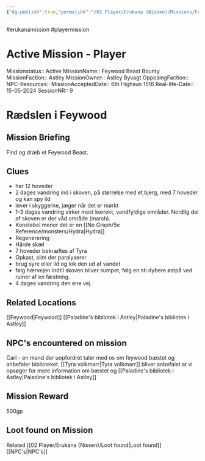 ```yaml
---
{"dg-publish":true,"permalink":"/02 Player/Erukana (Nissen)/Missions/Feywood Beast Bounty/"}
---
```


#erukanamission #playermission

# Active Mission - Player 
Missionstatus:: Active
MissionName:: Feywood Beast Bounty
MissionFaction:: Astley
MissionOwner::  Astley Byvagt
OpposingFaction:: 
NPC-Resources:: 
MissionAcceptedDate:: 6th Highsun 1516
Real-life-Date:: 15-05-2024
SessionNR:: 9

# Rædslen i Feywood 
## Mission Briefing 
Find og dræb et Feywood Beast.

## Clues 
- har 12 hoveder 
- 2 dages vandring ind i skoven, på størrelse med et bjerg, med 7 hoveder og kan spy ild 
- lever i skyggerne, jæger når det er mørkt 
- 1-3 dages vandring virker mest korrekt, vandfyldige områder. Nordlig del af skoven er der våd område (marsh).
- Konstabel mener det er en [[No Graph/5e Reference/monsters/Hydra\|Hydra]]
- Regenerering
- Hårde skæl
- 7 hoveder bekræftes af Tyra 
- Opkast, slim der paralyserer 
- brug syre eller ild og lok den ud af vandet 
- følg hærvejen indtil skoven bliver sumpet, følg en sti dybere østpå ved ruiner af en fæstning.
- 4 dages vandring den ene vej 
## Related Locations 
[[Feywood\|Feywood]] 
[[Paladine's bibliotek i Astley\|Paladine's bibliotek i Astley]]

## NPC's encountered on mission 
Carl - en mand der uopfordret taler med os om feywood bæstet og anbefaler biblioteket. 
[[Tyra volkmarr\|Tyra volkmarr]] bliver anbefalet at vi opsøger for mere information om bæstet og [[Paladine's bibliotek i Astley\|Paladine's bibliotek i Astley]]

## Mission Reward 
500gp


## Loot found on Mission 



Related 
[[02 Player/Erukana (Nissen)/Loot found\|Loot found]]
[[NPC's\|NPC's]]